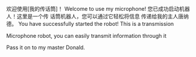欢迎使用[我的传话筒]！
Welcome to use my microphone!
您已成功启动机器人！这里是一个传
话筒机器人，您可以通过它轻松将信息
传递给我的主人唐纳德。
You have successfully started the robot! This is a transmission

Microphone robot, you can easily transmit information through it

Pass it on to my master Donald.
